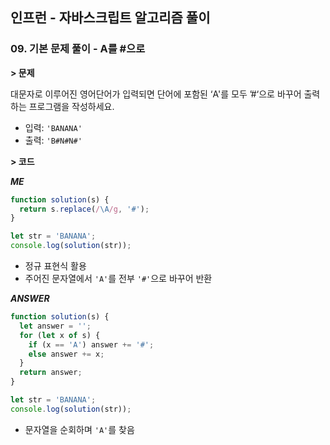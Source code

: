 ## 인프런 - 자바스크립트 알고리즘 풀이

### **09.** 기본 문제 풀이 - A를 #으로

**> 문제**

대문자로 이루어진 영어단어가 입력되면 단어에 포함된 ‘A'를 모두 ’#‘으로 바꾸어 출력하는 프로그램을 작성하세요.

- 입력: `'BANANA'`
- 출력: `'B#N#N#'`

**> 코드**

**_ME_**

```js
function solution(s) {
  return s.replace(/\A/g, '#');
}

let str = 'BANANA';
console.log(solution(str));
```
- 정규 표현식 활용
- 주어진 문자열에서 `'A'`를 전부 `'#'`으로 바꾸어 반환

**_ANSWER_**

```js
function solution(s) {
  let answer = '';
  for (let x of s) {
    if (x == 'A') answer += '#';
    else answer += x;
  }
  return answer;
}

let str = 'BANANA';
console.log(solution(str));
```
- 문자열을 순회하며 `'A'`를 찾음
